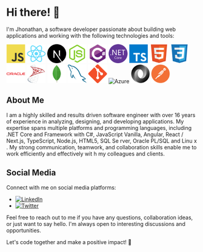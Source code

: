 # Hi there! 👋

I'm Jhonathan, a software developer passionate about building web applications and working with the following technologies and tools:
<p>
<img src="https://raw.githubusercontent.com/devicons/devicon/master/icons/javascript/javascript-original.svg" alt="JavaScript" width="50" height="50"/>
<img src="https://raw.githubusercontent.com/devicons/devicon/master/icons/react/react-original.svg" alt="React" width="50" height="50"/>
<img src="https://raw.githubusercontent.com/devicons/devicon/master/icons/nextjs/nextjs-original.svg" alt="Next.js" width="50" height="50"/>
<img src="https://raw.githubusercontent.com/devicons/devicon/master/icons/nodejs/nodejs-original.svg" alt="Node.js" width="50" height="50"/>
<img src="https://raw.githubusercontent.com/devicons/devicon/master/icons/csharp/csharp-original.svg" alt=".NET C#" width="50" height="50"/>
<img src="https://raw.githubusercontent.com/devicons/devicon/master/icons/dotnetcore/dotnetcore-original.svg" alt=".NET Core" width="50" height="50"/>
<img src="https://raw.githubusercontent.com/devicons/devicon/master/icons/typescript/typescript-original.svg" alt="TypeScript" width="50" height="50"/>
<img src="https://raw.githubusercontent.com/devicons/devicon/master/icons/html5/html5-original.svg" alt="HTML5" width="50" height="50"/>
<img src="https://raw.githubusercontent.com/devicons/devicon/master/icons/css3/css3-original.svg" alt="CSS" width="50" height="50"/>
<img src="https://raw.githubusercontent.com/devicons/devicon/master/icons/oracle/oracle-original.svg" alt="Oracle PL/SQL" width="50" height="50"/>
<img src="https://raw.githubusercontent.com/devicons/devicon/master/icons/microsoftsqlserver/microsoftsqlserver-original.svg" alt="SQL Server" width="50" height="50"/>
<img src="https://raw.githubusercontent.com/devicons/devicon/master/icons/mongodb/mongodb-original.svg" alt="MongoDB" width="50" height="50"/>
<img src="https://raw.githubusercontent.com/devicons/devicon/master/icons/mysql/mysql-original.svg" alt="MySQL" width="50" height="50"/>
<img src="https://raw.githubusercontent.com/devicons/devicon/master/icons/git/git-original.svg" alt="Git" width="50" height="50"/>
<img src="https://raw.githubusercontent.com/devicons/devicon/master/icons/microsoftazure/microsoftazure-original.svg" alt="Azure" width="50" height="50"/>
<img src="https://raw.githubusercontent.com/devicons/devicon/master/icons/json/json-original.svg" alt="JSON" width="50" height="50"/>
<img src="https://raw.githubusercontent.com/devicons/devicon/master/icons/postman/postman-original.svg" alt="Postman" width="50" height="50"/>
</p>

## About Me

I am a highly skilled and results driven software engineer with over 16 years of
experience in analyzing, designing, and developing applications. My expertise
spans multiple platforms and programming languages, including .NET Core and
Framework with C#, JavaScript Vanilla, Angular, React / Next.js, TypeScript,
Node.js, HTML5, SQL Se rver, Oracle PL/SQL and Linu x . My strong
communication, teamwork, and collaboration skills enable me to work efficiently
and effectively wit h my colleagues and clients.

## Social Media

Connect with me on social media platforms:

- [![LinkedIn](https://img.shields.io/badge/-LinkedIn-black?style=for-the-badge&logo=linkedin)](https://www.linkedin.com/in/jhonathan-ramirez-a7618285)
- [![Twitter](https://img.shields.io/badge/-Twitter-black?style=for-the-badge&logo=twitter)](https://twitter.com/jhonrami12)



Feel free to reach out to me if you have any questions, collaboration ideas, or just want to say hello. I'm always open to interesting discussions and opportunities.

Let's code together and make a positive impact! 🚀


<!--
**jhonrami12/jhonrami12** is a ✨ _special_ ✨ repository because its `README.md` (this file) appears on your GitHub profile.

Here are some ideas to get you started:

- 🔭 I’m currently working on ...
- 🌱 I’m currently learning ...
- 👯 I’m looking to collaborate on ...
- 🤔 I’m looking for help with ...
- 💬 Ask me about ...
- 📫 How to reach me: ...
- 😄 Pronouns: ...
- ⚡ Fun fact: ...
-->
